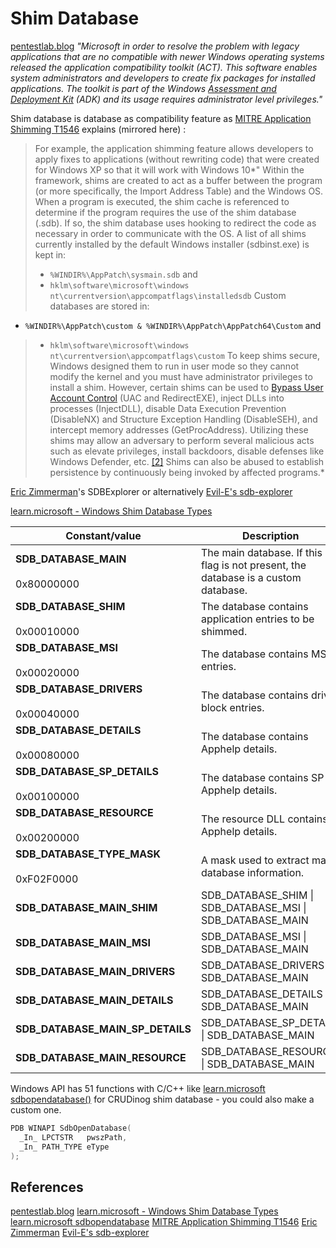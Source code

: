 # Shim Database

[pentestlab.blog](https://pentestlab.blog/methodologies/red-teaming/persistence/)  *"Microsoft in order to resolve the problem with legacy applications that are no compatible with newer Windows operating systems released the application compatibility toolkit (ACT). This software enables system administrators and developers to create fix packages for installed applications. The toolkit is part of the Windows [Assessment and Deployment Kit](https://docs.microsoft.com/en-gb/windows-hardware/get-started/adk-install) (ADK) and its usage requires administrator level privileges."*

Shim database is database as compatibility feature as [MITRE Application Shimming T1546](https://attack.mitre.org/techniques/T1546/011/) explains (mirrored here) : 
>For example, the application shimming feature allows developers to apply fixes to applications (without rewriting code) that were created for Windows XP so that it will work with Windows 10*" 
  Within the framework, shims are created to act as a buffer between the program (or more specifically, the Import Address Table) and the Windows OS. When a program is executed, the shim cache is referenced to determine if the program requires the use of the shim database (.sdb). If so, the shim database uses hooking to redirect the code as necessary in order to communicate with the OS.
  A list of all shims currently installed by the default Windows installer (sdbinst.exe) is kept in:
> - `%WINDIR%\AppPatch\sysmain.sdb` and
> - `hklm\software\microsoft\windows nt\currentversion\appcompatflags\installedsdb`
  Custom databases are stored in: 
 - `%WINDIR%\AppPatch\custom & %WINDIR%\AppPatch\AppPatch64\Custom` and
 > - `hklm\software\microsoft\windows nt\currentversion\appcompatflags\custom`
>To keep shims secure, Windows designed them to run in user mode so they cannot modify the kernel and you must have administrator privileges to install a shim. However, certain shims can be used to [Bypass User Account Control](https://attack.mitre.org/techniques/T1548/002) (UAC and RedirectEXE), inject DLLs into processes (InjectDLL), disable Data Execution Prevention (DisableNX) and Structure Exception Handling (DisableSEH), and intercept memory addresses (GetProcAddress).
>Utilizing these shims may allow an adversary to perform several malicious acts such as elevate privileges, install backdoors, disable defenses like Windows Defender, etc. [[2]](http://files.brucon.org/2015/Tomczak_and_Ballenthin_Shims_for_the_Win.pdf) Shims can also be abused to establish persistence by continuously being invoked by affected programs.*


[Eric Zimmerman](https://ericzimmerman.github.io/#!index.md)'s SDBExplorer or alternatively [Evil-E's sdb-explorer](https://github.com/evil-e/sdb-explorer)

[learn.microsoft - Windows Shim Database Types](https://learn.microsoft.com/en-us/windows/win32/devnotes/shim-database-types)

| Constant/value                                | Description                                                                        |
| --------------------------------------------- | ---------------------------------------------------------------------------------- |
| **SDB_DATABASE_MAIN**<br><br>0x80000000       | The main database. If this flag is not present, the database is a custom database. |
| **SDB_DATABASE_SHIM**<br><br>0x00010000       | The database contains application entries to be shimmed.                           |
| **SDB_DATABASE_MSI**<br><br>0x00020000        | The database contains MSI entries.                                                 |
| **SDB_DATABASE_DRIVERS**<br><br>0x00040000    | The database contains driver block entries.                                        |
| **SDB_DATABASE_DETAILS**<br><br>0x00080000    | The database contains Apphelp details.                                             |
| **SDB_DATABASE_SP_DETAILS**<br><br>0x00100000 | The database contains SP Apphelp details.                                          |
| **SDB_DATABASE_RESOURCE**<br><br>0x00200000   | The resource DLL contains Apphelp details.                                         |
| **SDB_DATABASE_TYPE_MASK**<br><br>0xF02F0000  | A mask used to extract main database information.                                  |
| **SDB_DATABASE_MAIN_SHIM**                    | SDB_DATABASE_SHIM \| SDB_DATABASE_MSI \| SDB_DATABASE_MAIN                         |
| **SDB_DATABASE_MAIN_MSI**                     | SDB_DATABASE_MSI \| SDB_DATABASE_MAIN                                              |
| **SDB_DATABASE_MAIN_DRIVERS**                 | SDB_DATABASE_DRIVERS \| SDB_DATABASE_MAIN                                          |
| **SDB_DATABASE_MAIN_DETAILS**                 | SDB_DATABASE_DETAILS \| SDB_DATABASE_MAIN                                          |
| **SDB_DATABASE_MAIN_SP_DETAILS**              | SDB_DATABASE_SP_DETAILS \| SDB_DATABASE_MAIN                                       |
| **SDB_DATABASE_MAIN_RESOURCE**                | SDB_DATABASE_RESOURCE \| SDB_DATABASE_MAIN                                         |

Windows API has 51 functions with C/C++ like [learn.microsoft sdbopendatabase()](https://learn.microsoft.com/en-us/windows/win32/devnotes/sdbopendatabase) for CRUDinog shim database - you could also make a custom one.
```cpp
PDB WINAPI SdbOpenDatabase(
  _In_ LPCTSTR   pwszPath,
  _In_ PATH_TYPE eType
);
```
## References

[pentestlab.blog](https://pentestlab.blog/methodologies/red-teaming/persistence/) 
[learn.microsoft - Windows Shim Database Types](https://learn.microsoft.com/en-us/windows/win32/devnotes/shim-database-types)
[learn.microsoft sdbopendatabase](https://learn.microsoft.com/en-us/windows/win32/devnotes/sdbopendatabase)
[MITRE Application Shimming T1546](https://attack.mitre.org/techniques/T1546/011/)
[Eric Zimmerman](https://ericzimmerman.github.io/#!index.md)
[Evil-E's sdb-explorer](https://github.com/evil-e/sdb-explorer)